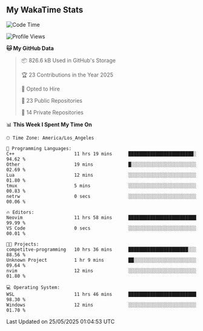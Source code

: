 ## My WakaTime Stats
<!--START_SECTION:waka-->
![Code Time](http://img.shields.io/badge/Code%20Time-284%20hrs%202%20mins-blue)

![Profile Views](http://img.shields.io/badge/Profile%20Views-0-blue)

**🐱 My GitHub Data** 

> 📦 826.6 kB Used in GitHub's Storage 
 > 
> 🏆 23 Contributions in the Year 2025
 > 
> 💼 Opted to Hire
 > 
> 📜 23 Public Repositories 
 > 
> 🔑 14 Private Repositories 
 > 
📊 **This Week I Spent My Time On** 

```text
🕑︎ Time Zone: America/Los_Angeles

💬 Programming Languages: 
C++                      11 hrs 19 mins      ████████████████████████░   94.62 % 
Other                    19 mins             █░░░░░░░░░░░░░░░░░░░░░░░░   02.69 % 
Lua                      12 mins             ░░░░░░░░░░░░░░░░░░░░░░░░░   01.80 % 
tmux                     5 mins              ░░░░░░░░░░░░░░░░░░░░░░░░░   00.83 % 
netrw                    0 secs              ░░░░░░░░░░░░░░░░░░░░░░░░░   00.06 % 

🔥 Editors: 
Neovim                   11 hrs 58 mins      █████████████████████████   99.99 % 
VS Code                  0 secs              ░░░░░░░░░░░░░░░░░░░░░░░░░   00.01 % 

🐱‍💻 Projects: 
competitve-programming   10 hrs 36 mins      ██████████████████████░░░   88.56 % 
Unknown Project          1 hr 9 mins         ██░░░░░░░░░░░░░░░░░░░░░░░   09.64 % 
nvim                     12 mins             ░░░░░░░░░░░░░░░░░░░░░░░░░   01.80 % 

💻 Operating System: 
WSL                      11 hrs 46 mins      █████████████████████████   98.30 % 
Windows                  12 mins             ░░░░░░░░░░░░░░░░░░░░░░░░░   01.70 % 
```


 Last Updated on 25/05/2025 01:04:53 UTC
<!--END_SECTION:waka-->
